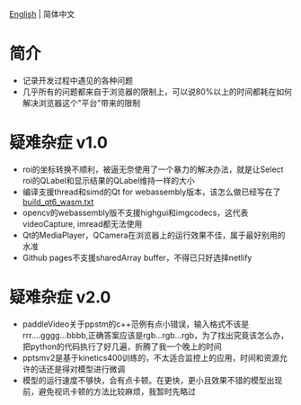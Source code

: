 [English](./trouble_records.md) | 简体中文

# 简介

- 记录开发过程中遇见的各种问题
- 几乎所有的问题都来自于浏览器的限制上，可以说80%以上的时间都耗在如何解决浏览器这个"平台"带来的限制

# 疑难杂症 v1.0

- roi的坐标转换不顺利，被逼无奈使用了一个暴力的解决办法，就是让Select roi的QLabel和显示结果的QLabel维持一样的大小
- 编译支援thread和simd的Qt for webassembly版本，该怎么做已经写在了[build_qt6_wasm.txt](../readme/build_qt6_wasm.txt)
- opencv的webassembly版不支援highgui和imgcodecs，这代表videoCapture, imread都无法使用
- Qt的MediaPlayer，QCamera在浏览器上的运行效果不佳，属于最好别用的水准
- Github pages不支援sharedArray buffer，不得已只好选择netlify

# 疑难杂症 v2.0

- paddleVideo关于ppstm的c++范例有点小错误，输入格式不该是rrr....gggg...bbbb,正确答案应该是rgb...rgb...rgb，为了找出究竟该怎么办，把python的代码执行了好几遍，折腾了我一个晚上的时间
- pptsmv2是基于kinetics400训练的，不太适合监控上的应用，时间和资源允许的话还是得对模型进行微调
- 模型的运行速度不够快，会有点卡顿。在更快，更小且效果不错的模型出现前，避免视讯卡顿的方法比较麻烦，我暂时先略过

